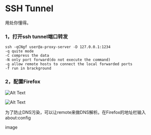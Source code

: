 SSH Tunnel
======

用处你懂得。

### 1，打开ssh tunnel端口转发

```text
ssh -qCNgf user@a-proxy-server -D 127.0.0.1:1234
-q quite mode
-C compress the data
-N only port forward(do not execute the command)
-g allow remote hosts to connect the local forwarded ports
-f run in brackground
```

### 2，配置Firefox

![Alt Text](http://images.cnitblog.com/blog/72292/201304/11103352-fa9cf53490da42baacc294ef74e76ef7.png) 

![Alt Text](http://images.cnitblog.com/blog/72292/201304/11103355-6b5ffbf5eb694f5496adf33faa285fad.png)

为了防止DNS污染，可以让remote来做DNS解析。在Firefox的地址栏输入 about:config

image
